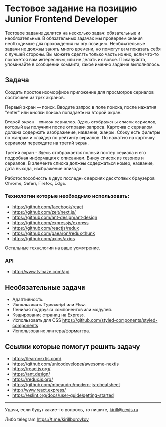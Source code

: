 # Тестовое задание на позицию Junior Frontend Developer

Тестовое задание делится на несколько задач: обязательные и необязательные. В обязательных задачах мы проверяем знания необходимые для прохождения на эту позицию. Необязательные задачи не должны занять много времени, но помогут вам показать себя с лучшей стороны. Вы можете сделать только часть из них, если что-то покажется вам интересным, или не делать их вовсе. Пожалуйста, упоминайте в сообщении коммита, какое именно задание выполнялось.

## Задача

Создать простое изоморфное приложение для просмотров сериалов состоящее из трех экранов.

Первый экран ― поиск. Вводите запрос в поле поиска, после нажатия "enter" или кнопки поиска попадаете на второй экран.

Второй экран - список сериалов. Здесь отображены список сериалов, который вы получили после отправки запроса. Карточка с сериалом должна содержать изображение, название, жанры. Сбоку есть фильтры по жанрам и слайдер по рейтингу сериалов. По нажатию на карточку сериалом переходите на третий экран.

Третий экран - Здесь отображается полный постер сериала и его подробная информация с описанием. Внизу список из сезонов и сериалов. В элементе списка должны содержаться номер, название, дата выхода, изображение эпизода.

Работоспособность в двух последних версиях десктопных браузеров Chrome, Safari, Firefox, Edge.

### Технологии которые необходимо использовать:

- https://github.com/facebook/react
- https://github.com/zeit/next.js/
- https://github.com/ant-design/ant-design
- https://github.com/expressjs/express
- https://github.com/reactjs/redux
- https://github.com/gaearon/redux-thunk
- https://github.com/axios/axios

Остальные технологии на ваше усмотрение.

### API

- http://www.tvmaze.com/api

## Необязательные задачи

- Адаптивность.
- Использовать Typescript или Flow.
- Ленивая подгрузка компонентов или модулей.
- Кэширование страниц на Express.
- Использовать для CSS https://github.com/styled-components/styled-components
- Использование линтера/форматера.

## Ссылки которые помогут решить задачу

- https://learnnextjs.com/
- https://github.com/unicodeveloper/awesome-nextjs
- https://reactjs.org/
- https://ant.design/
- https://redux.js.org/
- https://github.com/mbeaudru/modern-js-cheatsheet
- http://www.react.express/
- https://eslint.org/docs/user-guide/getting-started

---
Удачи, если будут какие-то вопросы, то пишите, kirill@devjs.ru

Либо telegram https://t.me/kirillborovkov
